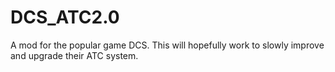 # DCS_ATC2.0
A mod for the popular game DCS. This will hopefully work to slowly improve and upgrade their ATC system.
